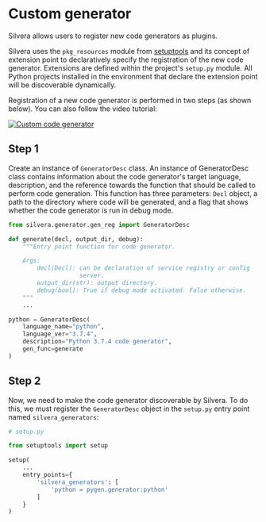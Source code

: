 # Custom generator

Silvera allows users to register new code generators as plugins.

Silvera uses the `pkg_resources` module from [setuptools](https://setuptools.readthedocs.io/en/latest/)
and its concept of extension point to declaratively specify the registration of the new code generator.
Extensions are defined within the project's `setup.py` module. All Python projects installed in
the environment that declare the extension point will be discoverable dynamically.

Registration of a new code generator is performed in two steps (as shown below). You can also follow
the video tutorial:

[![Custom code generator](https://img.youtube.com/vi/p63EnxR40ic/3.jpg)](https://youtu.be/p63EnxR40ic)

## Step 1

Create an instance of `GeneratorDesc` class. An instance of GeneratorDesc class contains
information about the code generator's target language, description, and the reference
towards the function that should be called to perform code generation.
This function has three parameters: `Decl` object, a path to the directory where code will be generated,
and a flag that shows whether the code generator is run in debug mode.

```python
from silvera.generator.gen_reg import GeneratorDesc

def generate(decl, output_dir, debug):
    """Entry point function for code generator.

    Args:
        decl(Decl): can be declaration of service registry or config
                    server.
        output_dir(str): output directory.
        debug(bool): True if debug mode activated. False otherwise.
    """
    ...

python = GeneratorDesc(
    language_name="python",
    language_ver="3.7.4",
    description="Python 3.7.4 code generator",
    gen_func=generate
)
```

## Step 2

Now, we need to make the code generator discoverable by Silvera. To do this,
we must register the `GeneratorDesc` object in the `setup.py` entry point named
`silvera_generators`:

```python
# setup.py

from setuptools import setup

setup(
    ...
    entry_points={
        'silvera_generators': [
            'python = pygen.generator:python'
        ]
    }
)
```
